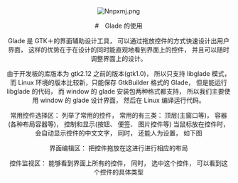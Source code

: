 <!--
 * @由于个人水平有限, 难免有些错误, 还请指点:  
 * @Author: cpu_code
 * @Date: 2020-08-06 16:53:39
 * @LastEditTime: 2020-08-06 18:25:54
 * @FilePath: \notes\GTK\Glade.md
 * @Gitee: [https://gitee.com/cpu_code](https://gitee.com/cpu_code)
 * @Github: [https://github.com/CPU-Code](https://github.com/CPU-Code)
 * @CSDN: [https://blog.csdn.net/qq_44226094](https://blog.csdn.net/qq_44226094)
 * @Gitbook: [https://923992029.gitbook.io/cpucode/](https://923992029.gitbook.io/cpucode/)
-->

<center>
<img src="https://s1.ax1x.com/2020/06/18/Nnpxmj.png" alt="Nnpxmj.png" title="Nnpxmj.png" />

#　Glade 的使用

Glade 是 GTK＋的界面辅助设计工具， 可以通过拖放控件的方式快速设计出用户界面， 这样的优势在于在设计的同时能直观地看到界面上的控件， 并且可以随时调整界面上的设计。

由于开发板的库版本为 gtk2.12 之前的版本(gtk1.0)， 所以只支持 libglade 模式， 而 Linux 环境的版本比较新，只能保存 GtkBuilder 格式的 Glade， 但是能运行 libglade 的代码， 而 window 的 glade 安装包两种格式都支持， 所以我们主要使用 window 的 glade 设计界面， 然后在 Linux 编译运行代码。  





常用控件选择区： 列举了常用的控件， 常用的有三类： 顶层(主窗口等)， 容器(各种布局容器等)， 控制和显示(按钮、  便签、 图片控件等)
当鼠标放在控件时， 会自动显示控件的中文文字， 同时， 还能人为设置， 如下图  





界面编辑区： 把控件拖放在这进行进行相应的布局  



控件监视区： 能够看到界面上所有的控件， 同时， 选中这个控件， 可以看到这个控件的具体类型  